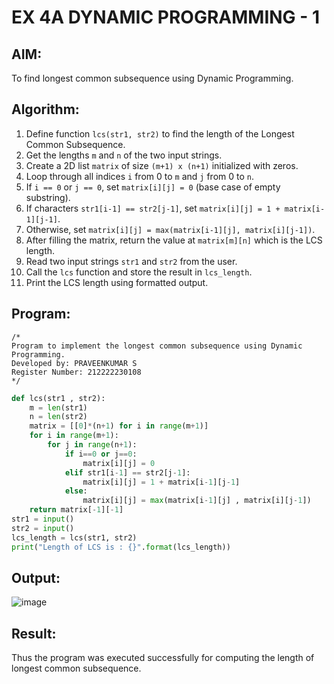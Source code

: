 # EX 4A DYNAMIC PROGRAMMING - 1
## AIM:
To find longest common subsequence using Dynamic Programming.

## Algorithm:

1. Define function `lcs(str1, str2)` to find the length of the Longest Common Subsequence.  
2. Get the lengths `m` and `n` of the two input strings.  
3. Create a 2D list `matrix` of size `(m+1) x (n+1)` initialized with zeros.  
4. Loop through all indices `i` from 0 to `m` and `j` from 0 to `n`.  
5. If `i == 0` or `j == 0`, set `matrix[i][j] = 0` (base case of empty substring).  
6. If characters `str1[i-1] == str2[j-1]`, set `matrix[i][j] = 1 + matrix[i-1][j-1]`.  
7. Otherwise, set `matrix[i][j] = max(matrix[i-1][j], matrix[i][j-1])`.  
8. After filling the matrix, return the value at `matrix[m][n]` which is the LCS length.  
9. Read two input strings `str1` and `str2` from the user.  
10. Call the `lcs` function and store the result in `lcs_length`.  
11. Print the LCS length using formatted output.  

## Program:
```
/*
Program to implement the longest common subsequence using Dynamic Programming.
Developed by: PRAVEENKUMAR S
Register Number: 212222230108
*/
```
```python
def lcs(str1 , str2):
    m = len(str1)
    n = len(str2)
    matrix = [[0]*(n+1) for i in range(m+1)] 
    for i in range(m+1):
        for j in range(n+1):
            if i==0 or j==0:
                matrix[i][j] = 0
            elif str1[i-1] == str2[j-1]:
                matrix[i][j] = 1 + matrix[i-1][j-1]
            else:
                matrix[i][j] = max(matrix[i-1][j] , matrix[i][j-1])
    return matrix[-1][-1]
str1 = input()
str2 = input()
lcs_length = lcs(str1, str2)
print("Length of LCS is : {}".format(lcs_length))
```

## Output:

![image](https://github.com/user-attachments/assets/facbdfbb-b37c-4460-9f84-e37c55b6e251)

## Result:
Thus the program was executed successfully for computing the length of longest common subsequence.

